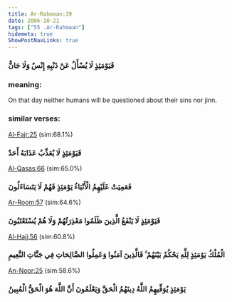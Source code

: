 ```yaml
---
title: Ar-Rahmaan:39
date: 2006-10-21
tags: ["55 .Ar-Rahmaan"]
hidemeta: true 
ShowPostNavLinks: true 
---
```

### فَيَوْمَئِذٍ لَا يُسْأَلُ عَنْ ذَنْبِهِ إِنْسٌ وَلَا جَانٌّ
### meaning: 
On that day neither humans will be questioned about their sins nor jinn.
### similar verses: 

[Al-Fajr:25](/89/25) (sim:68.1%)

### فَيَوْمَئِذٍ لَا يُعَذِّبُ عَذَابَهُ أَحَدٌ

[Al-Qasas:66](/28/66) (sim:65.0%)

### فَعَمِيَتْ عَلَيْهِمُ الْأَنْبَاءُ يَوْمَئِذٍ فَهُمْ لَا يَتَسَاءَلُونَ

[Ar-Room:57](/30/57) (sim:64.6%)

### فَيَوْمَئِذٍ لَا يَنْفَعُ الَّذِينَ ظَلَمُوا مَعْذِرَتُهُمْ وَلَا هُمْ يُسْتَعْتَبُونَ

[Al-Hajj:56](/22/56) (sim:60.8%)

### الْمُلْكُ يَوْمَئِذٍ لِلَّهِ يَحْكُمُ بَيْنَهُمْ ۚ فَالَّذِينَ آمَنُوا وَعَمِلُوا الصَّالِحَاتِ فِي جَنَّاتِ النَّعِيمِ

[An-Noor:25](/24/25) (sim:58.6%)

### يَوْمَئِذٍ يُوَفِّيهِمُ اللَّهُ دِينَهُمُ الْحَقَّ وَيَعْلَمُونَ أَنَّ اللَّهَ هُوَ الْحَقُّ الْمُبِينُ
